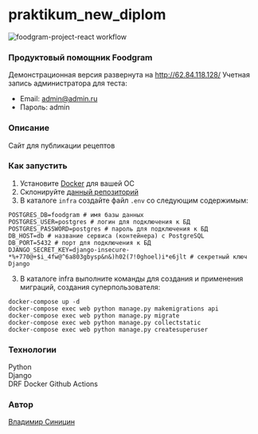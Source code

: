 # praktikum_new_diplom
![foodgram-project-react workflow](https://github.com/v-sinitsin/foodgram-project-react/actions/workflows/foodgram-workflow.yml/badge.svg)

### Продуктовый помощник Foodgram
Демонстрационная версия развернута на <http://62.84.118.128/>
Учетная запись администратора для теста:
- Email: admin@admin.ru
- Пароль: admin

### Описание
Сайт для публикации рецептов

### Как запустить
1. Установите [Docker](https://www.docker.com/) для вашей ОС
2. Склонируйте [данный репозиторий](https://github.com/v-sinitsin/foodgram-project-react.git)
3. В каталоге ```infra``` создайте файл ```.env``` со следующим содержимым:
```` 
POSTGRES_DB=foodgram # имя базы данных
POSTGRES_USER=postgres # логин для подключения к БД
POSTGRES_PASSWORD=postgres # пароль для подключения к БД
DB_HOST=db # название сервиса (контейнера) с PostgreSQL
DB_PORT=5432 # порт для подключения к БД
DJANGO_SECRET_KEY=django-insecure-*%+770@+$i_4fw@^6a803gbysp&n&)h02(7!0ghoel)i*e6jlt # секретный ключ Django
````
3. В каталоге infra выполните команды для создания и применения миграций, создания суперпользователя:  
```` 
docker-compose up -d 
docker-compose exec web python manage.py makemigrations api
docker-compose exec web python manage.py migrate
docker-compose exec web python manage.py collectstatic
docker-compose exec web python manage.py createsuperuser
````
### Технологии
Python  
Django  
DRF
Docker
Github Actions
### Автор
[Владимир Синицин](https://github.com/v-sinitsin)
